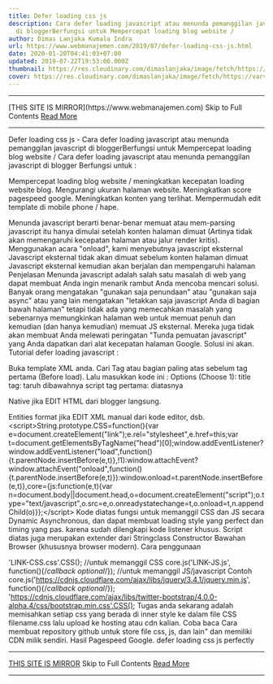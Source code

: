 ```yaml
---
title: Defer loading css js
description: Cara defer loading javascript atau menunda pemanggilan javascript
  di bloggerBerfungsi untuk Mempercepat loading blog website /
author: Dimas Lanjaka Kumala Indra
url: https://www.webmanajemen.com/2019/07/defer-loading-css-js.html
date: 2020-01-20T04:41:03+07:00
updated: 2019-07-22T19:53:00.000Z
thumbnail: https://res.cloudinary.com/dimaslanjaka/image/fetch/https://varvy.com/pagespeed/images/defer-js-block-c.png
cover: https://res.cloudinary.com/dimaslanjaka/image/fetch/https://varvy.com/pagespeed/images/defer-js-block-c.png
---
```


<hr/> [THIS SITE IS MIRROR](https://www.webmanajemen.com) Skip to Full Contents <a href="https://www.webmanajemen.com/2019/07/defer-loading-css-js.html" rel="follow" class="button" id="read-more">Read More</a> <hr/> Defer loading css js - Cara defer loading javascript atau menunda pemanggilan javascript di bloggerBerfungsi untuk Mempercepat loading blog website / Cara defer loading javascript atau menunda pemanggilan javascript di blogger
Berfungsi untuk :

Mempercepat loading blog website / meningkatkan kecepatan loading website blog.
Mengurangi ukuran halaman website.
Meningkatkan score pagespeed google.
Meningkatkan konten yang terlihat.
Mempermudah edit template di mobile phone / hape.

Menunda javascript berarti benar-benar memuat atau mem-parsing javascript itu hanya dimulai setelah konten halaman dimuat (Artinya tidak akan memengaruhi kecepatan halaman atau jalur render kritis). 
Menggunakan acara "onload", kami menyebutnya javascript eksternal Javascript eksternal tidak akan dimuat sebelum konten halaman dimuat Javascript eksternal kemudian akan berjalan dan mempengaruhi halaman 
Penjelasan
Menunda javascript adalah salah satu masalah di web yang dapat membuat Anda ingin menarik rambut Anda mencoba mencari solusi. 
Banyak orang mengatakan "gunakan saja penundaan" atau "gunakan saja async" atau yang lain mengatakan "letakkan saja javascript Anda di bagian bawah halaman" tetapi tidak ada yang memecahkan masalah yang sebenarnya memungkinkan halaman web untuk memuat penuh dan kemudian (dan hanya kemudian) memuat JS eksternal. Mereka juga tidak akan membuat Anda melewati peringatan "Tunda pemuatan javascript" yang Anda dapatkan dari alat kecepatan halaman Google. Solusi ini akan. 
Tutorial defer loading javascript :

Buka template XML anda.
Cari Tag <title></title> atau bagian paling atas sebelum tag <script></script> pertama (Before load).
Lalu masukkan kode ini : 
Options (Choose 1): 
title tag: taruh dibawahnya
script tag pertama: diatasnya



Native jika EDIT HTML dari blogger langsung.

<script>String.prototype.CSS=function(){var e=document.createElement("link");e.rel="stylesheet",e.href=this;var t=document.getElementsByTagName("head")[0];window.addEventListener?window.addEventListener("load",function(){t.parentNode.insertBefore(e,t)},!1):window.attachEvent?window.attachEvent("onload",function(){t.parentNode.insertBefore(e,t)}):window.onload=t.parentNode.insertBefore(e,t)},core={js:function(e,t){var n=document.body||document.head,o=document.createElement("script");o.type="text/javascript",o.src=e,o.onreadystatechange=t,o.onload=t,n.appendChild(o)}};</script>

Entities format jika EDIT XML manual dari kode editor, dsb.
&lt;script&gt;String.prototype.CSS=function(){var e=document.createElement(&quot;link&quot;);e.rel=&quot;stylesheet&quot;,e.href=this;var t=document.getElementsByTagName(&quot;head&quot;)[0];window.addEventListener?window.addEventListener(&quot;load&quot;,function(){t.parentNode.insertBefore(e,t)},!1):window.attachEvent?window.attachEvent(&quot;onload&quot;,function(){t.parentNode.insertBefore(e,t)}):window.onload=t.parentNode.insertBefore(e,t)},core={js:function(e,t){var n=document.body||document.head,o=document.createElement(&quot;script&quot;);o.type=&quot;text/javascript&quot;,o.src=e,o.onreadystatechange=t,o.onload=t,n.appendChild(o)}};&lt;/script&gt;
Kode diatas fungsi untuk memanggil CSS dan JS secara Dynamic Asynchronous, dan dapat membuat loading style yang perfect dan timing yang pas. karena sudah dilengkapi kode listener khusus. 
 Script diatas juga merupakan extender dari Stringclass Constructor Bawahan Browser (khususnya browser modern).
 Cara penggunaan

'LINK-CSS.css'.CSS(); //untuk memanggil CSS
core.js('LINK-JS.js', function(){/*callback optional*/}); //untuk memanggil JS/javascript
Contoh
core.js('https://cdnjs.cloudflare.com/ajax/libs/jquery/3.4.1/jquery.min.js', function(){/*callback optional*/});
'https://cdnjs.cloudflare.com/ajax/libs/twitter-bootstrap/4.0.0-alpha.4/css/bootstrap.min.css'.CSS();
Tugas anda sekarang adalah memisahkan setiap css yang berada di inner style ke dalam file CSS filename.css lalu upload ke hosting atau cdn kalian. Coba baca Cara membuat repository github untuk store file css, js, dan lain" dan memiliki CDN milik sendiri.
Hasil
     Pagespeed Google. 
defer loading css js perfectly <hr/> [THIS SITE IS MIRROR](https://www.webmanajemen.com) Skip to Full Contents <a href="https://www.webmanajemen.com/2019/07/defer-loading-css-js.html" rel="follow" class="button" id="read-more">Read More</a> <hr/>